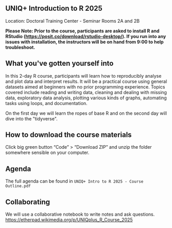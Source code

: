 ## UNIQ+ Introduction to R 2025

Location: Doctoral Training Center - Seminar Rooms 2A and 2B

**Please Note: Prior to the course, participants are asked to install R and RStudio (<https://posit.co/download/rstudio-desktop/>). If you run into any issues with installation, the instructors will be on hand from 9:00 to help troubleshoot.**

## What you've gotten yourself into

In this 2-day R course, participants will learn how to reproducibly analyse and plot data and interpret results. It will be a practical course using general datasets aimed at beginners with no prior programming experience. Topics covered include reading and writing data, cleaning and dealing with missing data, exploratory data analysis, plotting various kinds of graphs, automating tasks using loops, and documentation.

On the first day we will learn the ropes of base R and on the second day will dive into the "tidyverse".

## How to download the course materials

Click big green button “Code” \> “Download ZIP” and unzip the folder somewhere sensible on your computer.

## Agenda

The full agenda can be found in `UNIQ+ Intro to R 2025 - Course Outline.pdf`

## Collaborating

We will use a collaborative notebook to write notes and ask questions. <https://etherpad.wikimedia.org/p/UNIQplus_R_Course_2025>
